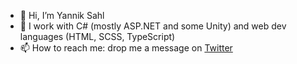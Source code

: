 - 👋 Hi, I’m Yannik Sahl
- 🌱 I work with C# (mostly ASP.NET and some Unity) and web dev languages (HTML, SCSS, TypeScript)
- 📫 How to reach me: drop me a message on [Twitter](https://twitter.com/YannikSahl)

<!---
YannikSahl/YannikSahl is a ✨ special ✨ repository because its `README.md` (this file) appears on your GitHub profile.
You can click the Preview link to take a look at your changes.
--->
